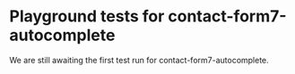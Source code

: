 # Playground tests for contact-form7-autocomplete
We are still awaiting the first test run for contact-form7-autocomplete.
